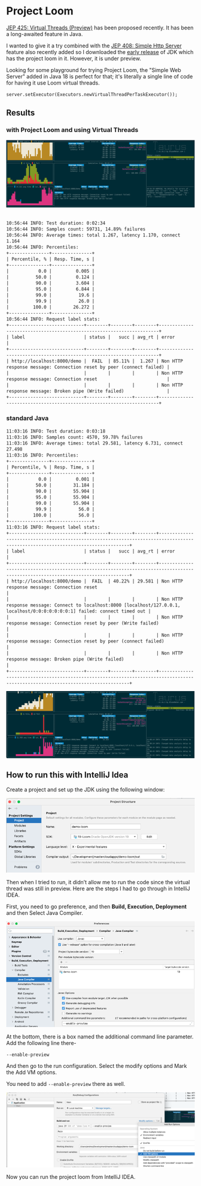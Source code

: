 # Project Loom

[JEP 425: Virtual Threads (Preview)](https://openjdk.java.net/jeps/425) has been proposed recently. It has been a long-awaited feature in Java. 

I wanted to give it a try combined with the [JEP 408: Simple Http Server](https://openjdk.org/jeps/408) feature also recently added so I downloaded the [early release](https://jdk.java.net/loom/) of JDK which has the project loom in it. However, it is under preview. 

Looking for some playground for trying Project Loom, the "Simple Web Server" added in Java 18 is perfect for that; it's literally a single line of code for having it use Loom virtual threads.

```
server.setExecutor(Executors.newVirtualThreadPerTaskExecutor());
```

## Results

### with Project Loom and using Virtual Threads

![](withVirtualThreads.png)

```

10:56:44 INFO: Test duration: 0:02:34
10:56:44 INFO: Samples count: 59731, 14.89% failures
10:56:44 INFO: Average times: total 1.267, latency 1.170, connect 1.164
10:56:44 INFO: Percentiles:
+---------------+---------------+
| Percentile, % | Resp. Time, s |
+---------------+---------------+
|           0.0 |         0.005 |
|          50.0 |         0.124 |
|          90.0 |         3.604 |
|          95.0 |         6.844 |
|          99.0 |          19.6 |
|          99.9 |          26.0 |
|         100.0 |        26.272 |
+---------------+---------------+
10:56:44 INFO: Request label stats:
+----------------------------+--------+--------+--------+----------------------------------------------------------------------+
| label                      | status |   succ | avg_rt | error                                                                |
+----------------------------+--------+--------+--------+----------------------------------------------------------------------+
| http://localhost:8000/demo |  FAIL  | 85.11% |  1.267 | Non HTTP response message: Connection reset by peer (connect failed) |
|                            |        |        |        | Non HTTP response message: Connection reset                          |
|                            |        |        |        | Non HTTP response message: Broken pipe (Write failed)                |
+----------------------------+--------+--------+--------+----------------------------------------------------------------------+

```

### standard Java

```
11:03:16 INFO: Test duration: 0:03:18
11:03:16 INFO: Samples count: 4570, 59.78% failures
11:03:16 INFO: Average times: total 29.581, latency 6.731, connect 27.498
11:03:16 INFO: Percentiles:
+---------------+---------------+
| Percentile, % | Resp. Time, s |
+---------------+---------------+
|           0.0 |         0.001 |
|          50.0 |        31.184 |
|          90.0 |        55.904 |
|          95.0 |        55.904 |
|          99.0 |        55.904 |
|          99.9 |          56.0 |
|         100.0 |          56.0 |
+---------------+---------------+
11:03:16 INFO: Request label stats:
+----------------------------+--------+--------+--------+---------------------------------------------------------------------------------------------------------------------------------+
| label                      | status |   succ | avg_rt | error                                                                                                                           |
+----------------------------+--------+--------+--------+---------------------------------------------------------------------------------------------------------------------------------+
| http://localhost:8000/demo |  FAIL  | 40.22% | 29.581 | Non HTTP response message: Connection reset                                                                                     |
|                            |        |        |        | Non HTTP response message: Connect to localhost:8000 [localhost/127.0.0.1, localhost/0:0:0:0:0:0:0:1] failed: connect timed out |
|                            |        |        |        | Non HTTP response message: Connection reset by peer (Write failed)                                                              |
|                            |        |        |        | Non HTTP response message: Connection reset by peer (connect failed)                                                            |
|                            |        |        |        | Non HTTP response message: Broken pipe (Write failed)                                                                           |
+----------------------------+--------+--------+--------+---------------------------------------------------------------------------------------------------------------------------------+

```

![](standard.png)


## How to run this with IntelliJ Idea

Create a project and set up the JDK using the following window:

![](JDKsetup.png)

Then when I tried to run, it didn’t allow me to run the code since the virtual thread was still in preview. Here are the steps I had to go through in IntelliJ IDEA.

First, you need to go preference, and then **Build, Execution, Deployment** and then Select Java Compiler.

![](enablePreview.png)

At the bottom, there is a box named the additional command line parameter. Add the following line there-

    --enable-preview

And then go to the run configuration. Select the modify options and Mark the Add VM options.

You need to add `--enable-preview` there as well.

![](runEnablePreview.png)

Now you can run the project loom from IntelliJ IDEA.
